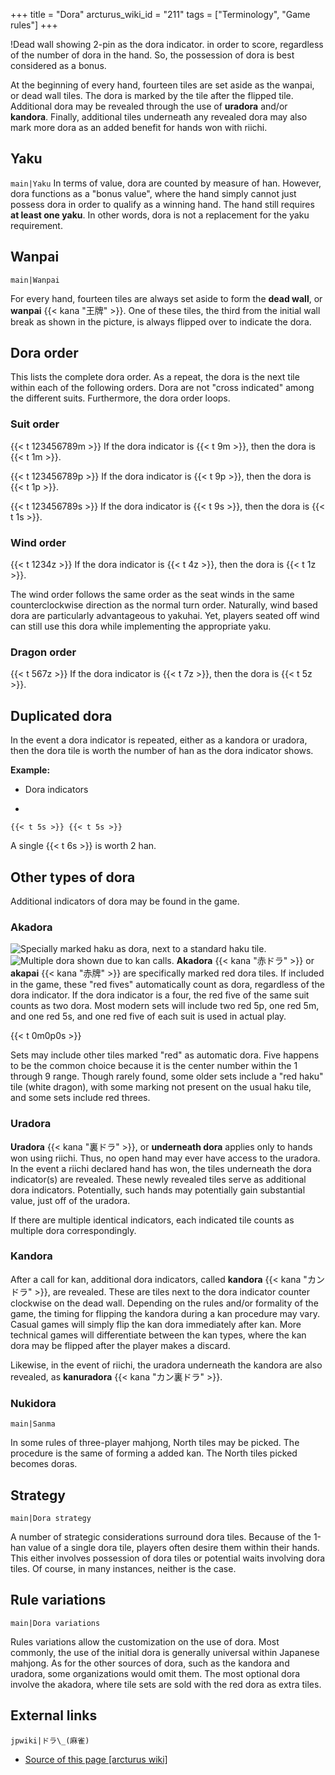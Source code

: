 +++
title = "Dora"
arcturus_wiki_id = "211"
tags = ["Terminology", "Game rules"]
+++

!Dead wall showing 2-pin as the dora indicator. in order to score, regardless of the number of dora
in the hand. So, the possession of dora is best considered as a bonus.

At the beginning of every hand, fourteen tiles are set aside as the wanpai, or dead wall tiles. The
dora is marked by the tile after the flipped tile. Additional dora may be revealed through the use
of **uradora** and/or **kandora**. Finally, additional tiles underneath any revealed dora may also
mark more dora as an added benefit for hands won with riichi.

## Yaku

`main|Yaku` In terms of value, dora are counted by measure of han. However, dora functions as a
"bonus value", where the hand simply cannot just possess dora in order to qualify as a winning hand.
The hand still requires **at least one yaku**. In other words, dora is not a replacement for the
yaku requirement.

## Wanpai

`main|Wanpai`

For every hand, fourteen tiles are always set aside to form the **dead wall**, or **wanpai**
{{< kana "王牌" >}}. One of these tiles, the third from the initial wall break as shown in the
picture, is always flipped over to indicate the dora.

## Dora order

This lists the complete dora order. As a repeat, the dora is the next tile within each of the
following orders. Dora are not "cross indicated" among the different suits. Furthermore, the dora
order loops.

### Suit order

{{< t 123456789m >}} If the dora indicator is {{< t 9m >}}, then the dora is {{< t 1m >}}.

{{< t 123456789p >}} If the dora indicator is {{< t 9p >}}, then the dora is {{< t 1p >}}.

{{< t 123456789s >}} If the dora indicator is {{< t 9s >}}, then the dora is {{< t 1s >}}.

### Wind order

{{< t 1234z >}} If the dora indicator is {{< t 4z >}}, then the dora is {{< t 1z >}}.

The wind order follows the same order as the seat winds in the same counterclockwise direction as
the normal turn order. Naturally, wind based dora are particularly advantageous to yakuhai. Yet,
players seated off wind can still use this dora while implementing the appropriate yaku.

### Dragon order

{{< t 567z >}} If the dora indicator is {{< t 7z >}}, then the dora is {{< t 5z >}}.

## Duplicated dora

In the event a dora indicator is repeated, either as a kandora or uradora, then the dora tile is
worth the number of han as the dora indicator shows.

**Example:**

- Dora indicators

<!-- end list -->

-


    {{< t 5s >}} {{< t 5s >}}

A single {{< t 6s >}} is worth 2 han.

## Other types of dora

Additional indicators of dora may be found in the game.

### Akadora

![Specially marked haku as dora, next to a standard haku tile.](Dora_Haku.jpg "Specially marked haku as dora, next to a standard haku tile.")
![Multiple dora shown due to [kan calls](http://tenhou.net/0/?log=2014081810gm-0009-7447-935af6c5&tw=1&ts=5).](Kandora.png "Multiple dora shown due to kan calls.")
**Akadora** {{< kana "赤ドラ" >}} or **akapai** {{< kana "赤牌" >}} are specifically marked red dora
tiles. If included in the game, these "red fives" automatically count as dora, regardless of the
dora indicator. If the dora indicator is a four, the red five of the same suit counts as two dora.
Most modern sets will include two red 5p, one red 5m, and one red 5s, and one red five of each suit
is used in actual play.

{{< t 0m0p0s >}}

Sets may include other tiles marked "red" as automatic dora. Five happens to be the common choice
because it is the center number within the 1 through 9 range. Though rarely found, some older sets
include a "red haku" tile (white dragon), with some marking not present on the usual haku tile, and
some sets include red threes.

### Uradora

**Uradora** {{< kana "裏ドラ" >}}, or **underneath dora** applies only to hands won using riichi.
Thus, no open hand may ever have access to the uradora. In the event a riichi declared hand has won,
the tiles underneath the dora indicator(s) are revealed. These newly revealed tiles serve as
additional dora indicators. Potentially, such hands may potentially gain substantial value, just off
of the uradora.

If there are multiple identical indicators, each indicated tile counts as multiple dora
correspondingly.

### Kandora

After a call for kan, additional dora indicators, called **kandora** {{< kana "カンドラ" >}}, are
revealed. These are tiles next to the dora indicator counter clockwise on the dead wall. Depending
on the rules and/or formality of the game, the timing for flipping the kandora during a kan
procedure may vary. Casual games will simply flip the kan dora immediately after kan. More technical
games will differentiate between the kan types, where the kan dora may be flipped after the player
makes a discard.

Likewise, in the event of riichi, the uradora underneath the kandora are also revealed, as
**kanuradora** {{< kana "カン裏ドラ" >}}.

### Nukidora

`main|Sanma`

In some rules of three-player mahjong, North tiles may be picked. The procedure is the same of
forming a added kan. The North tiles picked becomes doras.

## Strategy

`main|Dora strategy`

A number of strategic considerations surround dora tiles. Because of the 1-han value of a single
dora tile, players often desire them within their hands. This either involves possession of dora
tiles or potential waits involving dora tiles. Of course, in many instances, neither is the case.

## Rule variations

`main|Dora variations`

Rules variations allow the customization on the use of dora. Most commonly, the use of the initial
dora is generally universal within Japanese mahjong. As for the other sources of dora, such as the
kandora and uradora, some organizations would omit them. The most optional dora involve the akadora,
where tile sets are sold with the red dora as extra tiles.

## External links

`jpwiki|ドラ\_(麻雀)`

- [Source of this page [arcturus wiki]](http://arcturus.su/wiki/Dora)
